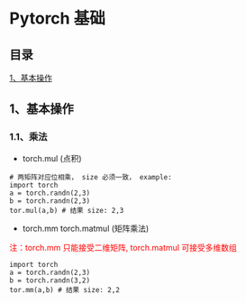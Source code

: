 # Pytorch 基础

## 目录
[1、基本操作](#基本操作)


## <h2 id="基本操作">1、基本操作</h2>

### 1.1、乘法
* torch.mul (点积)
```
# 两矩阵对应位相乘， size 必须一致， example:
import torch
a = torch.randn(2,3)
b = torch.randn(2,3)
tor.mul(a,b) # 结果 size: 2,3
```
* torch.mm torch.matmul (矩阵乘法)

<font color=FF0000>注：torch.mm 只能接受二维矩阵, torch.matmul 可接受多维数组</font>

```
import torch
a = torch.randn(2,3)
b = torch.randn(3,2)
tor.mm(a,b) # 结果 size: 2,2
```


